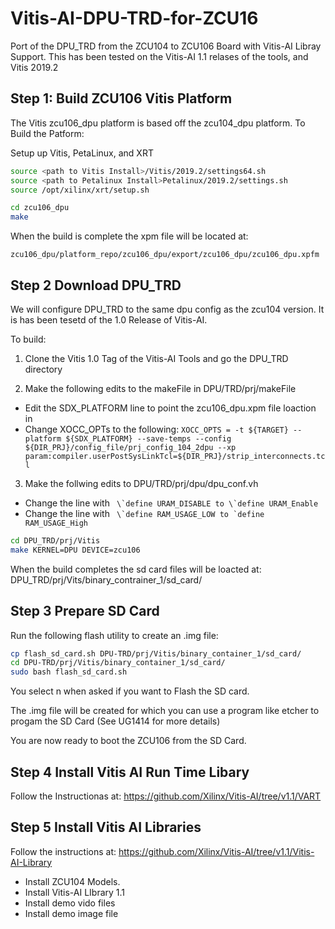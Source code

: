 # Vitis-AI-DPU-TRD-for-ZCU16
Port of the DPU_TRD from the ZCU104 to ZCU106 Board with Vitis-AI Libray Support.
This has been tested on the Vitis-AI 1.1 relases of the tools, and Vitis 2019.2

## Step 1: Build ZCU106 Vitis Platform
The Vitis zcu106_dpu platform is based off the zcu104_dpu platform.
To Build the Patform:

Setup up Vitis, PetaLinux, and XRT

~~~bash
source <path to Vitis Install>/Vitis/2019.2/settings64.sh
source <path to Petalinux Install>Petalinux/2019.2/settings.sh
source /opt/xilinx/xrt/setup.sh
~~~

~~~bash
cd zcu106_dpu
make
~~~

When the build is complete the xpm file will be located at:

```zcu106_dpu/platform_repo/zcu106_dpu/export/zcu106_dpu/zcu106_dpu.xpfm```

## Step 2 Download DPU_TRD 
We will configure DPU_TRD to the same dpu config as the zcu104 version. It is has been tesetd of the 1.0 Release of Vitis-AI.

To build:
1. Clone the Vitis 1.0 Tag of the Vitis-AI Tools and go the  DPU_TRD directory

2.  Make the following edits to the makeFile in DPU/TRD/prj/makeFile
* Edit the SDX_PLATFORM line to point the zcu106_dpu.xpm file loaction in
* Change XOCC_OPTs to the following:
```XOCC_OPTS = -t ${TARGET} --platform ${SDX_PLATFORM} --save-temps --config ${DIR_PRJ}/config_file/prj_config_104_2dpu --xp param:compiler.userPostSysLinkTcl=${DIR_PRJ}/strip_interconnects.tcl ```

3. Make the follwing edits to DPU/TRD/prj/dpu/dpu_conf.vh

* Change the line with ``` \`define URAM_DISABLE to \`define URAM_Enable```
* Change the line with ``` \`define RAM_USAGE_LOW to `define RAM_USAGE_High```

~~~bash
cd DPU_TRD/prj/Vitis
make KERNEL=DPU DEVICE=zcu106
~~~

When the build completes the sd card files will be loacted at: DPU_TRD/prj/Vits/binary_contrainer_1/sd_card/

## Step 3 Prepare SD Card 
Run the following flash utility to create an .img file:

~~~bash
cp flash_sd_card.sh DPU-TRD/prj/Vitis/binary_container_1/sd_card/
cd DPU-TRD/prj/Vitis/binary_container_1/sd_card/
sudo bash flash_sd_card.sh
~~~

You select n when asked if you want to Flash the SD card.

The .img file will be created for which you can use a program like etcher to progam the SD Card (See UG1414 for more details)

You are now ready to boot the ZCU106 from the SD Card.

## Step 4 Install Vitis AI Run Time Libary
Follow the Instructionas at: https://github.com/Xilinx/Vitis-AI/tree/v1.1/VART

## Step 5 Install Vitis AI Libraries
Follow the instructions at: https://github.com/Xilinx/Vitis-AI/tree/v1.1/Vitis-AI-Library
* Install ZCU104 Models. 
* Install Vitis-AI LIbrary 1.1
* Install demo vido files
* Install demo image file

